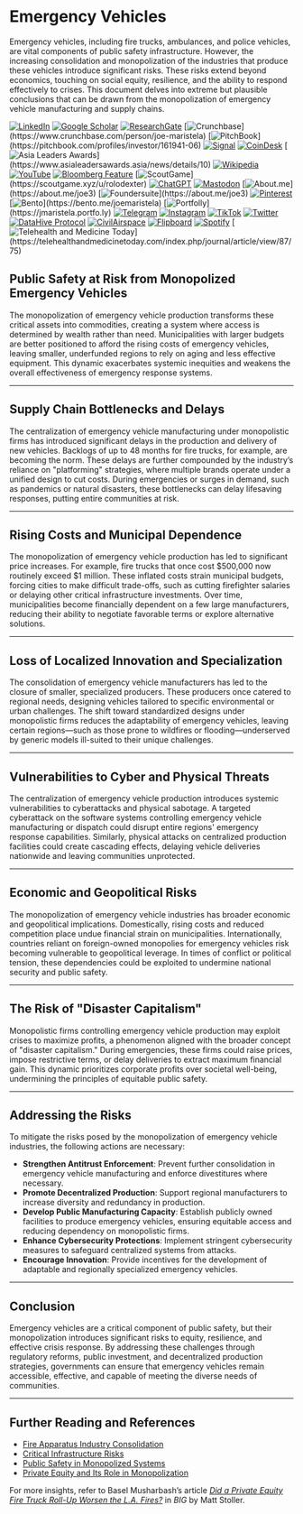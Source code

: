 # Emergency Vehicles

Emergency vehicles, including fire trucks, ambulances, and police vehicles, are vital components of public safety infrastructure. However, the increasing consolidation and monopolization of the industries that produce these vehicles introduce significant risks. These risks extend beyond economics, touching on social equity, resilience, and the ability to respond effectively to crises. This document delves into extreme but plausible conclusions that can be drawn from the monopolization of emergency vehicle manufacturing and supply chains.

[![LinkedIn](https://img.shields.io/badge/LinkedIn-Profile-0077B5?style=flat-square\&logo=linkedin\&logoColor=white)](https://linkedin.com/in/rolodexter) [![Google Scholar](https://img.shields.io/badge/Google_Scholar-Profile-4285F4?style=flat-square\&logo=googlescholar\&logoColor=white)](https://scholar.google.com/citations?user=gHTHirEAAAAJ) [![ResearchGate](https://img.shields.io/badge/ResearchGate-Profile-00CCBB?style=flat-square\&logo=researchgate\&logoColor=white)](https://www.researchgate.net/profile/Joe-Maristela-2) [![Crunchbase](https://img.shields.io/badge/Crunchbase-Profile-0288D1?style=flat-square\&logo=data:image/svg+xml;base64,PHN...)](https://www.crunchbase.com/person/joe-maristela) [![PitchBook](https://img.shields.io/badge/PitchBook-Profile-003B6B?style=flat-square\&logo=data:image/svg+xml;base64,PHN...)](https://pitchbook.com/profiles/investor/161941-06) [![Signal](https://img.shields.io/badge/Signal-Profile-6E97F0?style=flat-square\&logo=signal\&logoColor=white)](https://signal.nfx.com/investors/joe-maristela) [![CoinDesk](https://img.shields.io/badge/CoinDesk-Contributor-F7931A?style=flat-square\&logo=news\&logoColor=white)](https://www.coindesk.com/author/joe-maristela) [![Asia Leaders Awards](https://img.shields.io/badge/Asia_Leaders_Awards-Feature-DA291C?style=flat-square\&logo=data:image/svg+xml;base64,PHN...)](https://www.asialeadersawards.asia/news/details/10) [![Wikipedia](https://img.shields.io/badge/Wikipedia-Profile-000000?style=flat-square\&logo=wikipedia\&logoColor=white)](https://en.wikipedia.org/wiki/File:Joe_Maristela_in_Paniqui_Tarlac_Tech_Seminar_2015.jpg) [![YouTube](https://img.shields.io/badge/YouTube-Channel-FF0000?style=flat-square\&logo=youtube\&logoColor=white)](https://www.youtube.com/@rolodexter) [![Bloomberg Feature](https://img.shields.io/badge/Bloomberg-Feature-5E5E5E?style=flat-square\&logo=youtube\&logoColor=white)](https://www.youtube.com/watch?v=Ep8Mo0kRjaY) [![ScoutGame](https://img.shields.io/badge/ScoutGame-Profile-8A2BE2?style=flat-square\&logo=data:image/svg+xml;base64,PHN...)](https://scoutgame.xyz/u/rolodexter) [![ChatGPT](https://img.shields.io/badge/ChatGPT-Resume_and_Biodata-00A67E?style=flat-square\&logo=chatgpt\&logoColor=white)](https://chatgpt.com/g/g-675caa5a54e88191bd807764592df744-joe-s-resume-and-application-data) [![Mastodon](https://img.shields.io/badge/Mastodon-Profile-6364FF?style=flat-square\&logo=mastodon\&logoColor=white)](https://mastodon.social/@JoeMaristela) [![About.me](https://img.shields.io/badge/About.me-Profile-000000?style=flat-square\&logo=data:image/svg+xml;base64,PHN...)](https://about.me/joe3) [![Foundersuite](https://img.shields.io/badge/Foundersuite-Profile-0056D2?style=flat-square\&logo=data:image/svg+xml;base64,PHN...)](https://about.me/joe3) [![Pinterest](https://img.shields.io/badge/Pinterest-@rolodexter-BD081C?style=flat-square\&logo=pinterest\&logoColor=white)](https://nl.pinterest.com/rolodexter/) [![Bento](https://img.shields.io/badge/Bento-Profile-F7931A?style=flat-square\&logo=data:image/svg+xml;base64,PHN...)](https://bento.me/joemaristela) [![Portfolly](https://img.shields.io/badge/Portfolly-Profile-F7931A?style=flat-square\&logo=data:image/svg+xml;base64,PHN...)](https://jmaristela.portfo.ly) [![Telegram](https://img.shields.io/badge/Telegram-Contact-2CA5E0?style=flat-square\&logo=telegram\&logoColor=white)](https://t.me/joemaristela) [![Instagram](https://img.shields.io/badge/Instagram-@joemaristela3-E4405F?style=flat-square\&logo=instagram\&logoColor=white)](https://www.instagram.com/joemaristela3/) [![TikTok](https://img.shields.io/badge/TikTok-@rolodexter-000000?style=flat-square\&logo=tiktok\&logoColor=white)](https://www.tiktok.com/@rolodexter) [![Twitter](https://img.shields.io/badge/Twitter-Profile-1DA1F2?style=flat-square\&logo=twitter\&logoColor=white)](https://twitter.com/joemaristela) [![DataHive Protocol](https://img.shields.io/badge/DataHive-Protocol-005F73?style=flat-square\&logo=github\&logoColor=white)](https://github.com/rolodexter/DataHive-Protocol) [![CivilAirspace](https://img.shields.io/badge/CivilAirspace-Project-023047?style=flat-square\&logo=github\&logoColor=white)](https://github.com/rolodexter/CivilAirspace) [![Flipboard](https://img.shields.io/badge/Flipboard-Magazine-E83151?style=flat-square\&logo=flipboard\&logoColor=white)](https://flipboard.com/@rolodexter/rolodexter-jergu04fz) [![Spotify](https://img.shields.io/badge/Spotify-Listen-1DB954?style=flat-square\&logo=spotify\&logoColor=white)](https://open.spotify.com/show/11s0wEdbc8k3caT6xur57a) [![Telehealth and Medicine Today](https://img.shields.io/badge/Telehealth-Article-0077B5?style=flat-square\&logo=data:image/svg+xml;base64,PHN...)](https://telehealthandmedicinetoday.com/index.php/journal/article/view/87/75)

## Public Safety at Risk from Monopolized Emergency Vehicles

The monopolization of emergency vehicle production transforms these critical assets into commodities, creating a system where access is determined by wealth rather than need. Municipalities with larger budgets are better positioned to afford the rising costs of emergency vehicles, leaving smaller, underfunded regions to rely on aging and less effective equipment. This dynamic exacerbates systemic inequities and weakens the overall effectiveness of emergency response systems.

***

## Supply Chain Bottlenecks and Delays

The centralization of emergency vehicle manufacturing under monopolistic firms has introduced significant delays in the production and delivery of new vehicles. Backlogs of up to 48 months for fire trucks, for example, are becoming the norm. These delays are further compounded by the industry’s reliance on "platforming" strategies, where multiple brands operate under a unified design to cut costs. During emergencies or surges in demand, such as pandemics or natural disasters, these bottlenecks can delay lifesaving responses, putting entire communities at risk.

***

## Rising Costs and Municipal Dependence

The monopolization of emergency vehicle production has led to significant price increases. For example, fire trucks that once cost $500,000 now routinely exceed $1 million. These inflated costs strain municipal budgets, forcing cities to make difficult trade-offs, such as cutting firefighter salaries or delaying other critical infrastructure investments. Over time, municipalities become financially dependent on a few large manufacturers, reducing their ability to negotiate favorable terms or explore alternative solutions.

***

## Loss of Localized Innovation and Specialization

The consolidation of emergency vehicle manufacturers has led to the closure of smaller, specialized producers. These producers once catered to regional needs, designing vehicles tailored to specific environmental or urban challenges. The shift toward standardized designs under monopolistic firms reduces the adaptability of emergency vehicles, leaving certain regions—such as those prone to wildfires or flooding—underserved by generic models ill-suited to their unique challenges.

***

## Vulnerabilities to Cyber and Physical Threats

The centralization of emergency vehicle production introduces systemic vulnerabilities to cyberattacks and physical sabotage. A targeted cyberattack on the software systems controlling emergency vehicle manufacturing or dispatch could disrupt entire regions' emergency response capabilities. Similarly, physical attacks on centralized production facilities could create cascading effects, delaying vehicle deliveries nationwide and leaving communities unprotected.

***

## Economic and Geopolitical Risks

The monopolization of emergency vehicle industries has broader economic and geopolitical implications. Domestically, rising costs and reduced competition place undue financial strain on municipalities. Internationally, countries reliant on foreign-owned monopolies for emergency vehicles risk becoming vulnerable to geopolitical leverage. In times of conflict or political tension, these dependencies could be exploited to undermine national security and public safety.

***

## The Risk of "Disaster Capitalism"

Monopolistic firms controlling emergency vehicle production may exploit crises to maximize profits, a phenomenon aligned with the broader concept of "disaster capitalism." During emergencies, these firms could raise prices, impose restrictive terms, or delay deliveries to extract maximum financial gain. This dynamic prioritizes corporate profits over societal well-being, undermining the principles of equitable public safety.

***

## Addressing the Risks

To mitigate the risks posed by the monopolization of emergency vehicle industries, the following actions are necessary:

* **Strengthen Antitrust Enforcement**: Prevent further consolidation in emergency vehicle manufacturing and enforce divestitures where necessary.
* **Promote Decentralized Production**: Support regional manufacturers to increase diversity and redundancy in production.
* **Develop Public Manufacturing Capacity**: Establish publicly owned facilities to produce emergency vehicles, ensuring equitable access and reducing dependency on monopolistic firms.
* **Enhance Cybersecurity Protections**: Implement stringent cybersecurity measures to safeguard centralized systems from attacks.
* **Encourage Innovation**: Provide incentives for the development of adaptable and regionally specialized emergency vehicles.

***

## Conclusion

Emergency vehicles are a critical component of public safety, but their monopolization introduces significant risks to equity, resilience, and effective crisis response. By addressing these challenges through regulatory reforms, public investment, and decentralized production strategies, governments can ensure that emergency vehicles remain accessible, effective, and capable of meeting the diverse needs of communities.

***

## Further Reading and References

* [Fire Apparatus Industry Consolidation](fire_apparatus.md)
* [Critical Infrastructure Risks](critical_infrastructure.md)
* [Public Safety in Monopolized Systems](public_safety.md)
* [Private Equity and Its Role in Monopolization](../crypto_economics/private_equity.md)

For more insights, refer to Basel Musharbash’s article [_Did a Private Equity Fire Truck Roll-Up Worsen the L.A. Fires?_](https://www.thebignewsletter.com/p/did-a-private-equity-fire-truck-roll?utm_source=post-email-title\&publication_id=11524\&post_id=155466046\&utm_campaign=email-post-title\&isFreemail=true\&r=4a32tl\&triedRedirect=true\&utm_medium=email) in _BIG_ by Matt Stoller.
